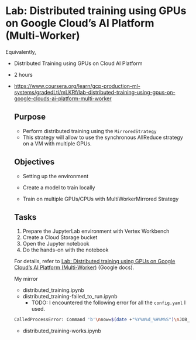 # Lab: Distributed training using GPUs on Google Cloud’s AI Platform (Multi-Worker)

Equivalently,

- Distributed Training using GPUs on Cloud AI Platform 

- 2 hours

- https://www.coursera.org/learn/gcp-production-ml-systems/gradedLti/mLKRf/lab-distributed-training-using-gpus-on-google-clouds-ai-platform-multi-worker

  ## Purpose

  - Perform distributed training using the `MirroredStrategy` 
  - This strategy will allow to use the synchronous AllReduce strategy on a VM with multiple GPUs.

  ## Objectives

  - Setting up the environment

  - Create a model to train locally
  - Train on multiple GPUs/CPUs with MultiWorkerMirrored Strategy

  ## Tasks

  1. Prepare the JupyterLab environment with Vertex Workbench
  2. Create a Cloud Storage bucket
  3. Open the Jupyter notebook
  4. Do the hands-on with the notebook

  For details, refer to [Lab: Distributed training using GPUs on Google Cloud’s AI Platform (Multi-Worker)](https://docs.google.com/document/d/1gRwEtBfpngeZQ-NOxKlwPs53mo7PTtPdL7MKc25i818/edit#) (Google docs).

  My mirror

  - distributed_training.ipynb
  - distributed_training-failed_to_run.ipynb
    - TODO: I encountered the following error for all the `config.yaml` I used.

  ```bash
  CalledProcessError: Command 'b'\nnow=$(date +"%Y%m%d_%H%M%S")\nJOB_NAME="multi_gpu_fashion_minst_4gpu_$now"\n\ngcloud ai-platform jobs submit training $JOB_NAME \\\n  --staging-bucket=gs://$BUCKET \\\n  --package-path=train \\\n  --module-name=train.train_mult_worker_mirrored \\\n  --runtime-version=2.3 \\\n  --python-version=3.7 \\\n  --region=us-west1 \\\n  --config config.yaml\n'' returned non-zero exit status 1.
  ```

  

  - distributed_training-works.ipynb
